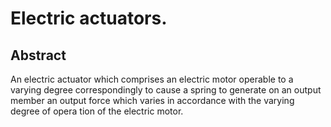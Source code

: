 # Electric actuators.

## Abstract
An electric actuator which comprises an electric motor operable to a varying degree correspondingly to cause a spring to generate on an output member an output force which varies in accordance with the varying degree of opera tion of the electric motor.